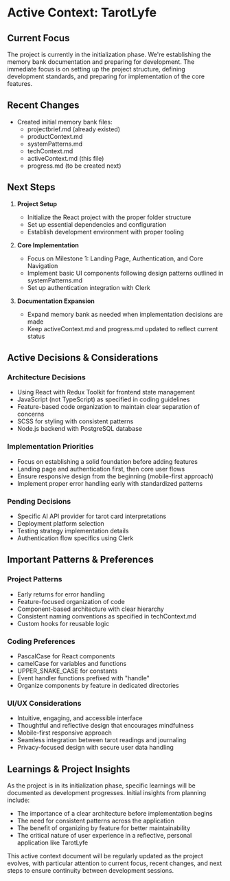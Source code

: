 # Active Context: TarotLyfe

## Current Focus
The project is currently in the initialization phase. We're establishing the memory bank documentation and preparing for development. The immediate focus is on setting up the project structure, defining development standards, and preparing for implementation of the core features.

## Recent Changes
- Created initial memory bank files:
  - projectbrief.md (already existed)
  - productContext.md
  - systemPatterns.md
  - techContext.md
  - activeContext.md (this file)
  - progress.md (to be created next)

## Next Steps
1. **Project Setup**
   - Initialize the React project with the proper folder structure
   - Set up essential dependencies and configuration
   - Establish development environment with proper tooling

2. **Core Implementation**
   - Focus on Milestone 1: Landing Page, Authentication, and Core Navigation
   - Implement basic UI components following design patterns outlined in systemPatterns.md
   - Set up authentication integration with Clerk

3. **Documentation Expansion**
   - Expand memory bank as needed when implementation decisions are made
   - Keep activeContext.md and progress.md updated to reflect current status

## Active Decisions & Considerations

### Architecture Decisions
- Using React with Redux Toolkit for frontend state management
- JavaScript (not TypeScript) as specified in coding guidelines
- Feature-based code organization to maintain clear separation of concerns
- SCSS for styling with consistent patterns
- Node.js backend with PostgreSQL database

### Implementation Priorities
- Focus on establishing a solid foundation before adding features
- Landing page and authentication first, then core user flows
- Ensure responsive design from the beginning (mobile-first approach)
- Implement proper error handling early with standardized patterns

### Pending Decisions
- Specific AI API provider for tarot card interpretations
- Deployment platform selection
- Testing strategy implementation details
- Authentication flow specifics using Clerk

## Important Patterns & Preferences

### Project Patterns
- Early returns for error handling
- Feature-focused organization of code
- Component-based architecture with clear hierarchy
- Consistent naming conventions as specified in techContext.md
- Custom hooks for reusable logic

### Coding Preferences
- PascalCase for React components
- camelCase for variables and functions
- UPPER_SNAKE_CASE for constants
- Event handler functions prefixed with "handle"
- Organize components by feature in dedicated directories

### UI/UX Considerations
- Intuitive, engaging, and accessible interface
- Thoughtful and reflective design that encourages mindfulness
- Mobile-first responsive approach
- Seamless integration between tarot readings and journaling
- Privacy-focused design with secure user data handling

## Learnings & Project Insights
As the project is in its initialization phase, specific learnings will be documented as development progresses. Initial insights from planning include:

- The importance of a clear architecture before implementation begins
- The need for consistent patterns across the application
- The benefit of organizing by feature for better maintainability
- The critical nature of user experience in a reflective, personal application like TarotLyfe

This active context document will be regularly updated as the project evolves, with particular attention to current focus, recent changes, and next steps to ensure continuity between development sessions.
